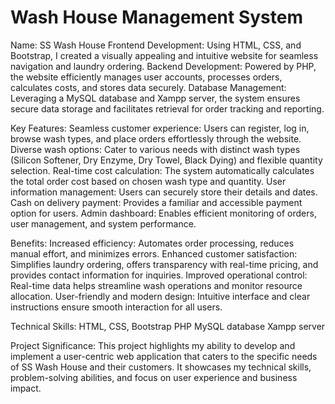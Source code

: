 # Wash House Management System
Name: SS Wash House
Frontend Development: Using HTML, CSS, and Bootstrap, I created a visually appealing and intuitive website for seamless navigation and laundry ordering.
Backend Development: Powered by PHP, the website efficiently manages user accounts, processes orders, calculates costs, and stores data securely.
Database Management: Leveraging a MySQL database and Xampp server, the system ensures secure data storage and facilitates retrieval for order tracking and reporting.

Key Features:
Seamless customer experience: Users can register, log in, browse wash types, and place orders effortlessly through the website.
Diverse wash options: Cater to various needs with distinct wash types (Silicon Softener, Dry Enzyme, Dry Towel, Black Dying) and flexible quantity selection.
Real-time cost calculation: The system automatically calculates the total order cost based on chosen wash type and quantity.
User information management: Users can securely store their details and dates.
Cash on delivery payment: Provides a familiar and accessible payment option for users.
Admin dashboard: Enables efficient monitoring of orders, user management, and system performance.

Benefits:
Increased efficiency: Automates order processing, reduces manual effort, and minimizes errors.
Enhanced customer satisfaction: Simplifies laundry ordering, offers transparency with real-time pricing, and provides contact information for inquiries.
Improved operational control: Real-time data helps streamline wash operations and monitor resource allocation.
User-friendly and modern design: Intuitive interface and clear instructions ensure smooth interaction for all users.

Technical Skills:
HTML, CSS, Bootstrap
PHP
MySQL database
Xampp server

Project Significance:
This project highlights my ability to develop and implement a user-centric web application that caters to the specific needs of SS Wash House and their customers. It showcases my technical skills, problem-solving abilities, and focus on user experience and business impact.
